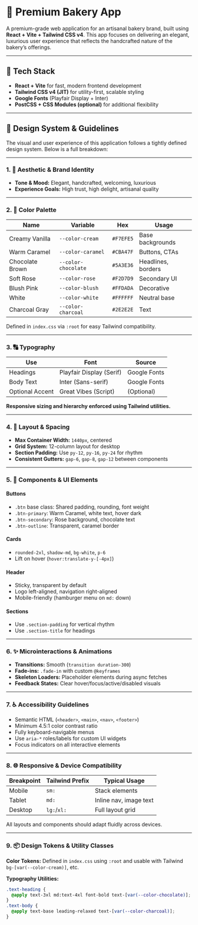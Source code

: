 # 🧁 Premium Bakery App

A premium-grade web application for an artisanal bakery brand, built using **React + Vite + Tailwind CSS v4**. This app focuses on delivering an elegant, luxurious user experience that reflects the handcrafted nature of the bakery’s offerings.

---

## 🚀 Tech Stack

- **React + Vite** for fast, modern frontend development
- **Tailwind CSS v4 (JIT)** for utility-first, scalable styling
- **Google Fonts** (Playfair Display + Inter)
- **PostCSS + CSS Modules (optional)** for additional flexibility

---

## 🎨 Design System & Guidelines

The visual and user experience of this application follows a tightly defined design system. Below is a full breakdown:

---

### 1. 🧁 Aesthetic & Brand Identity

- **Tone & Mood:** Elegant, handcrafted, welcoming, luxurious
- **Experience Goals:** High trust, high delight, artisanal quality

---

### 2. 🎨 Color Palette

| Name              | Variable              | Hex        | Usage |
|-------------------|------------------------|------------|-------|
| Creamy Vanilla    | `--color-cream`        | `#F7EFE5`  | Base backgrounds |
| Warm Caramel      | `--color-caramel`      | `#CBA47F`  | Buttons, CTAs |
| Chocolate Brown   | `--color-chocolate`    | `#5A3E36`  | Headlines, borders |
| Soft Rose         | `--color-rose`         | `#F2D7D9`  | Secondary UI |
| Blush Pink        | `--color-blush`        | `#FFDADA`  | Decorative |
| White             | `--color-white`        | `#FFFFFF`  | Neutral base |
| Charcoal Gray     | `--color-charcoal`     | `#2E2E2E`  | Text |

Defined in `index.css` via `:root` for easy Tailwind compatibility.

---

### 3. 🔠 Typography

| Use              | Font                    | Source                |
|------------------|--------------------------|------------------------|
| Headings         | Playfair Display (Serif) | Google Fonts          |
| Body Text        | Inter (Sans-serif)       | Google Fonts          |
| Optional Accent  | Great Vibes (Script)     | (Optional)            |

**Responsive sizing and hierarchy enforced using Tailwind utilities.**

---

### 4. 🧱 Layout & Spacing

- **Max Container Width:** `1440px`, centered
- **Grid System:** 12-column layout for desktop
- **Section Padding:** Use `py-12`, `py-16`, `py-24` for rhythm
- **Consistent Gutters:** `gap-6`, `gap-8`, `gap-12` between components

---

### 5. 🧩 Components & UI Elements

#### Buttons
- `.btn` base class: Shared padding, rounding, font weight
- `.btn-primary`: Warm Caramel, white text, hover dark
- `.btn-secondary`: Rose background, chocolate text
- `.btn-outline`: Transparent, caramel border

#### Cards
- `rounded-2xl`, `shadow-md`, `bg-white`, `p-6`
- Lift on hover (`hover:translate-y-[-4px]`)

#### Header
- Sticky, transparent by default
- Logo left-aligned, navigation right-aligned
- Mobile-friendly (hamburger menu on `md:` down)

#### Sections
- Use `.section-padding` for vertical rhythm
- Use `.section-title` for headings

---

### 6. ✨ Microinteractions & Animations

- **Transitions:** Smooth (`transition duration-300`)
- **Fade-ins:** `.fade-in` with custom `@keyframes`
- **Skeleton Loaders:** Placeholder elements during async fetches
- **Feedback States:** Clear hover/focus/active/disabled visuals

---

### 7. ♿ Accessibility Guidelines

- Semantic HTML (`<header>`, `<main>`, `<nav>`, `<footer>`)
- Minimum 4.5:1 color contrast ratio
- Fully keyboard-navigable menus
- Use `aria-*` roles/labels for custom UI widgets
- Focus indicators on all interactive elements

---

### 8. 🌐 Responsive & Device Compatibility

| Breakpoint | Tailwind Prefix | Typical Usage         |
|------------|------------------|------------------------|
| Mobile     | `sm:`            | Stack elements         |
| Tablet     | `md:`            | Inline nav, image text |
| Desktop    | `lg:`/`xl:`      | Full layout grid       |

All layouts and components should adapt fluidly across devices.

---

### 9. 📦 Design Tokens & Utility Classes

**Color Tokens:** Defined in `index.css` using `:root` and usable with Tailwind `bg-[var(--color-cream)]`, etc.

**Typography Utilities:**

```css
.text-heading {
  @apply text-3xl md:text-4xl font-bold text-[var(--color-chocolate)];
}
.text-body {
  @apply text-base leading-relaxed text-[var(--color-charcoal)];
}

